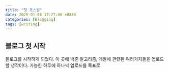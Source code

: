 ```yaml
---
title: "첫 포스팅"
date: 2020-01-30 17:27:00 +0800
categories: [Blogging]
tags: [writing]
---
```


## 블로그 첫 시작

블로그를 시작하게 되었다. 이 곳에 백준 알고리즘, 개발에 관련된 여러가지들을 업로드 할 생각이다.
가능한 하루에 하나씩 업로드를 목표로